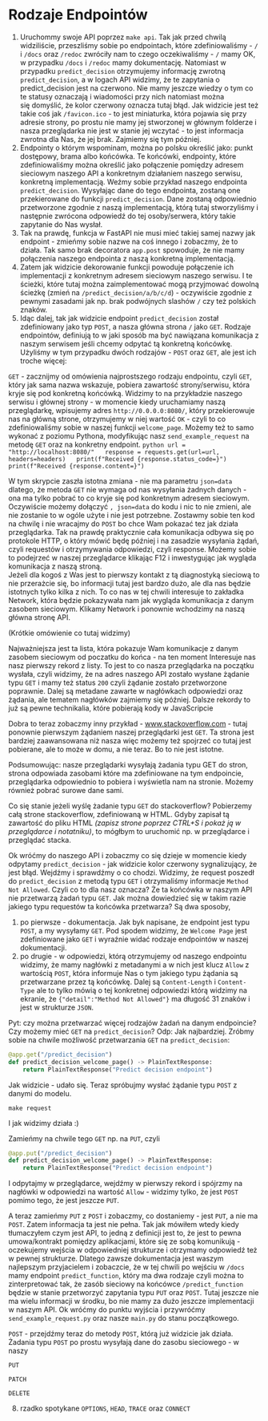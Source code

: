 # Rodzaje Endpointów

1. Uruchommy swoje API poprzez `make api`. Tak jak przed chwilą widziliście, przeszliśmy sobie po endpointach, które zdefiniowaliśmy - `/` i `/docs` oraz `/redoc` zwróciły nam to czego oczekiwaliśmy - `/` mamy OK, w przypadku `/docs` i `/redoc` mamy dokumentację. Natomiast w przypadku `predict_decision` otrzymujemy informację zwrotną `predict_decision`, a w logach API widzimy, że te zapytania o predict_decision jest na czerwono. Nie mamy jeszcze wiedzy o tym co te statusy oznaczają i wiadomości przy nich natomiast można się domyślić, że kolor czerwony oznacza tutaj błąd. 
   Jak widzicie jest też takie coś jak `/favicon.ico` - to jest miniaturka, która pojawia się przy adresie strony, po prostu nie mamy jej stworzonej w głównym folderze i nasza przeglądarka nie jest w stanie jej wczytać - to jest informacja zwrotna dla Nas, że jej brak. Zajmiemy się tym później.
2. Endpointy o którym wspominam, można po polsku określić jako: punkt dostępowy, brama albo końcówka. Te końcówki, endpointy, które zdefiniowaliśmy można określić jako połączenie pomiędzy adresem sieciowym naszego API a konkretnym działaniem naszego serwisu, konkretną implementacją. Weźmy sobie przykład naszego endpointa `predict_decision`. Wysyłając dane do tego endpointa, zostaną one przekierowane do funkcji `predict_decision`. Dane zostaną odpowiednio przetworzone zgodnie z naszą implementacją, którą tutaj stworzyliśmy i następnie zwrócona odpowiedź do tej osoby/serwera, który takie zapytanie do Nas wysłał.
3. Tak na prawdę, funkcja w FastAPI nie musi mieć takiej samej nazwy jak endpoint - zmieńmy sobie nazwe na coś innego i zobaczmy, że to działa. Tak samo brak decoratora `app.post` spowoduje, że nie mamy połączenia naszego endpointa z naszą konkretną implementacją. 
4. Zatem jak widzicie dekorowanie funkcji powoduje połączenie ich implementacji z konkretnym adresem sieciowym naszego serwisu. I te ścieżki, które tutaj można zaimplementować mogą przyjmować dowolną ścieżkę (zmień na `/predict_decision/a/b/c/d`) - oczywiście zgodnie z pewnymi zasadami jak np. brak podwójnych slashów `/` czy też polskich znaków. 
5. Idąc dalej, tak jak widzicie endpoint `predict_decision` został zdefiniowany jako typ `POST`, a nasza główna strona `/` jako `GET`.  Rodzaje endpointów, definiują to w jaki sposób ma być nawiązana komunikacja z naszym serwisem jeśli chcemy odpytać tą konkretną końcówkę. Użyliśmy w tym przypadku dwóch rodzajów - `POST` oraz `GET`, ale jest ich troche więcej:

`GET` - zacznijmy od omówienia najprostszego rodzaju endpointu, czyli `GET`, który jak sama nazwa wskazuje, pobiera zawartość strony/serwisu, która kryje się pod konkretną końcówką. Widzimy to na przykładzie naszego serwisu i głównej strony - w momencie kiedy uruchamiamy naszą przeglądarkę, wpisujemy adres `http://0.0.0.0:8080/`, który przekierowuje nas na główną strone, otrzymujemy w niej wartość `OK` - czyli to co zdefiniowaliśmy sobie w naszej funkcji `welcome_page`. Możemy też to samo wykonać z poziomu Pythona, modyfikując nasz `send_example_request` na metodę `GET` oraz na konkretny endpoint.
	```python
	url = "http://localhost:8080/"  
	response = requests.get(url=url, headers=headers)  
	print(f"Received {response.status_code=}")  
	print(f"Received {response.content=}")
	```

W tym skrypcie zaszła istotna zmiana - nie ma parametru `json=data` dlatego, że metoda `GET` nie wymaga od nas wysyłania żadnych danych - ona ma tylko pobrać to co kryje się pod konkretnym adresem sieciowym. Oczywiście możemy dołączyć `, json=data` do kodu i nic to nie zmieni, ale nie zostanie to w ogóle użyte i nie jest potrzebne.
Zostawmy sobie ten kod na chwilę i nie wracajmy do `POST` bo chce Wam pokazać tez jak działa przeglądarka. 
Tak na prawdę praktycznie cała komunikacja odbywa się po protokole HTTP, o który mówić będę później i na zasadzie wysyłania żądań, czyli requestów i otrzymywania odpowiedzi, czyli response. Możemy sobie to podejrzeć w naszej przeglądarce klikając F12 i inwestygując jak wygląda komunikacja z naszą stroną.  
Jeżeli dla kogoś z Was jest to pierwszy kontakt z tą diagnostyką sieciową to nie przerażcie się, bo informacji tutaj jest bardzo dużo, ale dla nas będzie istotnych tylko kilka z nich.
To co nas w tej chwili interesuje to zakładka Network, która będzie pokazywała nam jak wygląda komunikacja z danym zasobem sieciowym. Klikamy Network i ponownie wchodzimy na naszą główna stronę API.

(Krótkie omówienie co tutaj widzimy)

Najważniejsza jest ta lista, która pokazuje Wam komunikacje z danym zasobem sieciowym od poczatku do końca - na ten moment Interesuje nas nasz pierwszy rekord z listy. To jest to co nasza przeglądarka na początku wysłała, czyli widzimy, że na adres naszego API zostało wysłane żądanie typu `GET` i mamy też status `200` czyli żądanie zostało przetworzone poprawnie. Dalej są metadane zawarte w nagłówkach odpowiedzi oraz żądania, ale tematem nagłówków zajmiemy się później. Dalsze rekordy to już są pewne technikalia, które pobierają kody w JavaScripcie

Dobra to teraz zobaczmy inny przykład - www.stackoverflow.com - tutaj ponownie pierwszym żądaniem naszej przeglądarki jest `GET`. Ta strona jest bardziej zaawansowana niż nasza więc możemy też spojrzeć co tutaj jest pobierane, ale to może w domu, a nie teraz. Bo to nie jest istotne.

Podsumowując: nasze przeglądarki wysyłają żadania typu GET do stron, strona odpowiada zasobami które ma zdefiniowane na tym endpoincie, przeglądarka odpowiednio to pobiera i wyświetla nam na stronie. Możemy również pobrać surowe dane sami.

Co się stanie jeżeli wyślę żadanie typu `GET` do stackoverflow? Pobierzemy całą strone stackoverflow, zdefiniowaną w HTML. Gdyby zapisał tą zawartość do pliku HTML *(zapisz strone poprzez CTRL+S i pokaż ją w przeglądarce i notatniku)*, to mógłbym to uruchomić np. w przeglądarce i przeglądać stacka.

Ok wróćmy do naszego API i zobaczmy co się dzieje w momencie kiedy odpytamy `predict_decision` - jak widzicie kolor czerwony sygnalizujący, że jest błąd. Wejdźmy i sprawdźmy o co chodzi. Widzimy, że request poszedł do `predict_decision` z metodą typu `GET` i otrzymaliśmy informacje `Method Not Allowed`. Czyli co to dla nasz oznacza? Że ta końcówka w naszym API nie przetwarzą żadań typu `GET`. Jak można dowiedzieć się w takim razie jakiego typu requestów ta końcówka przetwarza? Są dwa sposoby, 
1) po pierwsze - dokumentacja. Jak byk napisane, że endpoint jest typu `POST`, a my wysyłamy `GET`. Pod spodem widzimy, że `Welcome Page` jest zdefiniowane jako `GET` i wyraźnie widać rodzaje endpointów w naszej dokumentacji.
2) po drugie - w odpowiedzi, którą otrzymujemy od naszego endpointu widzimy, że mamy nagłówki z metadanymi a w nich jest klucz `Allow` z wartością `POST`, która informuje Nas o tym jakiego typu żądania są przetwarzane przez tą końcówkę. Dalej są `Content-Length` i `Content-Type` ale to tylko mówią o tej konkretnej odpowiedzi którą widzimy na ekranie, że `{"detail":"Method Not Allowed"}` ma długość 31 znaków i jest w strukturze `JSON`.

Pyt: czy można przetwarzać więcej rodzajów żadań na danym endpoincie? Czy możemy mieć `GET` na `predict_decision`? Odp: Jak najbardziej. Zróbmy sobie na chwile możliwość przetwarzania `GET` na `predict_decision`:

```python
@app.get("/predict_decision")
def predict_decision_welcome_page() -> PlainTextResponse:
    return PlainTextResponse("Predict decision endpoint")
```

Jak widzicie - udało się. Teraz spróbujmy wysłać żądanie typu `POST` z danymi do modelu. 
```
make request
```

I jak widzimy działa :)

Zamieńmy na chwile tego `GET` np. na `PUT`, czyli 
```python
@app.put("/predict_decision")  
def predict_decision_welcome_page() -> PlainTextResponse:  
    return PlainTextResponse("Predict decision endpoint")
```

I odpytajmy w przeglądarce, wejdźmy w pierwszy rekord i spójrzmy na nagłówki w odpowiedzi na wartość `Allow` - widzimy tylko, że jest `POST` pomimo tego, że jest jeszcze `PUT`.

A teraz zamieńmy `PUT` z `POST` i zobaczmy, co dostaniemy - jest `PUT`, a nie ma `POST`. Zatem informacja ta jest nie pełna. Tak jak mówiłem wtedy kiedy tłumaczyłem czym jest API, to jedną z definicji jest to, że jest to pewna umowa/kontrakt pomiędzy aplikacjami, które się ze sobą komunikują - oczekujemy wejścia w odpowiedniej strukturze i otrzymamy odpowiedź też w pewnej strukturze.  Dlatego zawsze dokumentacja jest waszym najlepszym przyjacielem i zobaczcie, że w tej chwili po wejściu w `/docs` mamy endpoint `predict_function`, który ma dwa rodzaje czyli można to zinterpretować tak, że zasób sieciowy na końcówce `/predict_function` będzie w stanie przetworzyć zapytania typu `PUT` oraz `POST`. Tutaj jeszcze nie ma wielu informacji w środku, bo nie mamy za dużo jeszcze implementacji w naszym API. Ok wróćmy do punktu wyjścia i przywróćmy `send_example_request.py` oraz nasze `main.py` do stanu początkowego.

`POST` - przejdźmy teraz do metody `POST`, którą już widzicie jak działa. Żadania typu `POST` po prostu wysyłają dane do zasobu sieciowego - w naszy

`PUT`

`PATCH`

`DELETE`

8. rzadko spotykane `OPTIONS`, `HEAD`, `TRACE` oraz `CONNECT`